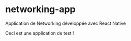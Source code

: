 # networking-app
Application de Networking développée avec React Native

Ceci est une application de test !